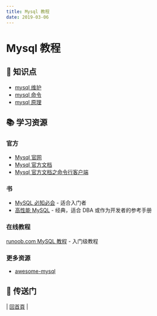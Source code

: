 ```yaml
---
title: Mysql 教程
date: 2019-03-06
---
```


# Mysql 教程

## :memo: 知识点

- [mysql 维护](mysql-maintain.md)
- [mysql 命令](mysql-cli.md)
- [mysql 原理](mysql-theory.md)

## :books: 学习资源

### 官方

- [Mysql 官网](https://www.mysql.com/)
- [Mysql 官方文档](https://dev.mysql.com/doc/refman/8.0/en/)
- [Mysql 官方文档之命令行客户端](https://dev.mysql.com/doc/refman/8.0/en/mysql.html)

### 书

- [MySQL 必知必会](https://book.douban.com/subject/3354490/) - 适合入门者
- [高性能 MySQL](https://book.douban.com/subject/23008813/) - 经典，适合 DBA 或作为开发者的参考手册

### 在线教程

[runoob.com MySQL 教程](http://www.runoob.com/mysql/mysql-tutorial.html) - 入门级教程

### 更多资源

- [awesome-mysql](https://github.com/jobbole/awesome-mysql-cn)

## :door: 传送门

| [回首頁](https://github.com/dunwu/notes) |
